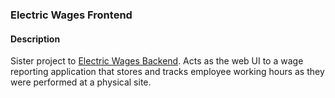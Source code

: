 ### Electric Wages Frontend

#### Description

Sister project to [Electric Wages Backend](https://github.com/gonzur/electric-wages-be). Acts as the web UI to a wage
reporting application that stores and tracks employee working hours as they were performed at a physical site. 
